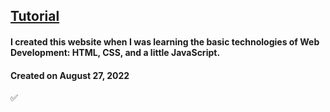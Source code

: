 ## [Tutorial](https://www.youtube.com/watch?v=yjfjQVawwnA)

#### I created this website when I was learning the basic technologies of Web Development: HTML, CSS, and a little JavaScript.

#### Created on August 27, 2022

✅
